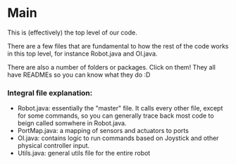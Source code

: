 # Main

This is (effectively) the top level of our code.

There are a few files that are fundamental to how the rest of the code works in this top level, for instance Robot.java and OI.java.

There are also a number of folders or packages. Click on them! They all have READMEs so you can know what they do :D

### Integral file explanation:

- Robot.java: essentially the "master" file. It calls every other file, except for some commands, so you can generally trace back most code to beign called somwhere in Robot.java.
- PortMap.java: a mapping of sensors and actuators to ports
- OI.java: contains logic to run commands based on Joystick and other physical controller input.
- Utils.java: general utils file for the entire robot

